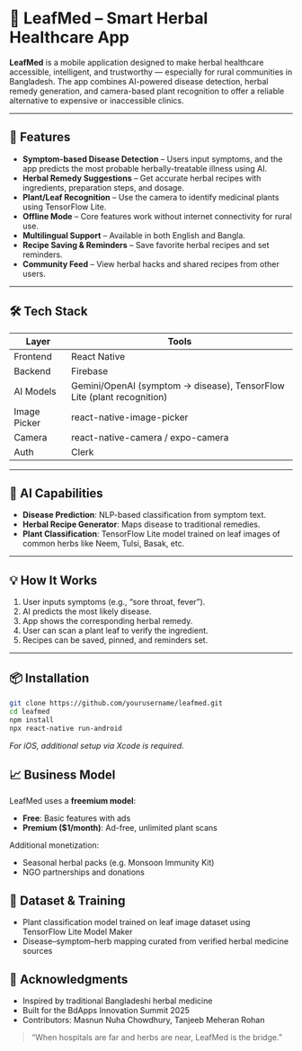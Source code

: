 # 🌿 LeafMed – Smart Herbal Healthcare App

**LeafMed** is a mobile application designed to make herbal healthcare accessible, intelligent, and trustworthy — especially for rural communities in Bangladesh. The app combines AI-powered disease detection, herbal remedy generation, and camera-based plant recognition to offer a reliable alternative to expensive or inaccessible clinics.

---

## 📱 Features

- **Symptom-based Disease Detection** – Users input symptoms, and the app predicts the most probable herbally-treatable illness using AI.
- **Herbal Remedy Suggestions** – Get accurate herbal recipes with ingredients, preparation steps, and dosage.
- **Plant/Leaf Recognition** – Use the camera to identify medicinal plants using TensorFlow Lite.
- **Offline Mode** – Core features work without internet connectivity for rural use.
- **Multilingual Support** – Available in both English and Bangla.
- **Recipe Saving & Reminders** – Save favorite herbal recipes and set reminders.
- **Community Feed** – View herbal hacks and shared recipes from other users.

---

## 🛠️ Tech Stack

| Layer        | Tools                                                                  |
| ------------ | ---------------------------------------------------------------------- |
| Frontend     | React Native                                                           |
| Backend      | Firebase                                                               |
| AI Models    | Gemini/OpenAI (symptom → disease), TensorFlow Lite (plant recognition) |
| Image Picker | react-native-image-picker                                              |
| Camera       | react-native-camera / expo-camera                                      |
| Auth         | Clerk                                                                  |

---

## 🧠 AI Capabilities

- **Disease Prediction**: NLP-based classification from symptom text.
- **Herbal Recipe Generator**: Maps disease to traditional remedies.
- **Plant Classification**: TensorFlow Lite model trained on leaf images of common herbs like Neem, Tulsi, Basak, etc.

---

## 💡 How It Works

1. User inputs symptoms (e.g., “sore throat, fever”).
2. AI predicts the most likely disease.
3. App shows the corresponding herbal remedy.
4. User can scan a plant leaf to verify the ingredient.
5. Recipes can be saved, pinned, and reminders set.

---

## 📦 Installation

```bash
git clone https://github.com/yourusername/leafmed.git
cd leafmed
npm install
npx react-native run-android
```

_For iOS, additional setup via Xcode is required._

## 📈 Business Model

LeafMed uses a **freemium model**:

- **Free**: Basic features with ads
- **Premium ($1/month)**: Ad-free, unlimited plant scans

Additional monetization:

- Seasonal herbal packs (e.g. Monsoon Immunity Kit)
- NGO partnerships and donations

## 🧪 Dataset & Training

- Plant classification model trained on leaf image dataset using TensorFlow Lite Model Maker
- Disease–symptom–herb mapping curated from verified herbal medicine sources

## 🙌 Acknowledgments

- Inspired by traditional Bangladeshi herbal medicine
- Built for the BdApps Innovation Summit 2025
- Contributors: Masnun Nuha Chowdhury, Tanjeeb Meheran Rohan

> “When hospitals are far and herbs are near, LeafMed is the bridge.”

